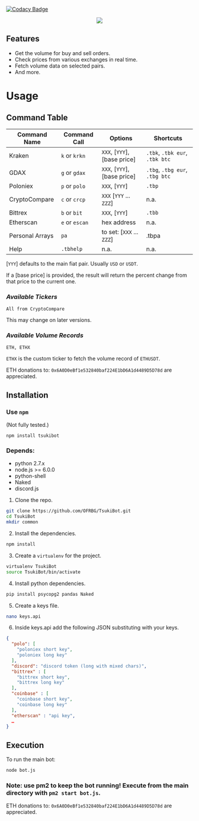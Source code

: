 [![Codacy Badge](https://api.codacy.com/project/badge/Grade/9dc99ab109574f63ba09427dbde80886)](https://www.codacy.com/app/ofonsk/TsukiBot?utm_source=github.com&utm_medium=referral&utm_content=OFRBG/TsukiBot&utm_campaign=badger)

<p align="center">
  <img src="https://github.com/CehhNet/TsukiBot-Web/blob/master/src/img/TsukiBotBanner.png?raw=true"/>
</p>

## Features
+ Get the volume for buy and sell orders.
+ Check prices from various exchanges in real time.
+ Fetch volume data on selected pairs.
+ And more.

# Usage

## Command Table

|  Command Name   |  Command Call    |  Options    | Shortcuts |
|------|------|------|------|
|   Kraken   | `k` or `krkn`     |  `XXX`, [`YYY`], [base price]    | `.tbk`, `.tbk eur`, `.tbk btc`|
|   GDAX   | `g` or `gdax`     |  `XXX`, [`YYY`], [base price]    | `.tbg`, `.tbg eur`, `.tbg btc`|
|   Poloniex   | `p` or `polo`     |  `XXX`, [`YYY`]    | `.tbp`|
| CryptoCompare | `c` or `crcp` | `XXX` [`YYY` ... `ZZZ`] | n.a. |
|   Bittrex   | `b` or `bit`     |  `XXX`, [`YYY`]    | `.tbb`|
|   Etherscan   | `e` or `escan`     |  hex address   |  n.a. |
| Personal Arrays  | `pa`| to set: [`XXX` ... `ZZZ`] | .tbpa |
|   Help   | `.tbhelp`     |  n.a.   |  n.a. |

[`YYY`] defaults to the main fiat pair. Usually `USD` or `USDT`.

If a [base price] is provided, the result will return the percent change from that price to the current one.

### _Available Tickers_
```
All from CryptoCompare
```

This may change on later versions.

### _Available Volume Records_
```
ETH, ETHX
```

`ETHX` is the custom ticker to fetch the volume record of `ETHUSDT`.

ETH donations to: `0x6A0D0eBf1e532840baf224E1bD6A1d4489D5D78d` are appreciated.


## Installation

### Use `npm` 

(Not fully tested.)

```
npm install tsukibot
```

### Depends:
+ python 2.7.x
+ node.js >= 6.0.0
+ python-shell
+ Naked
+ discord.js

1. Clone the repo.

```bash
git clone https://github.com/OFRBG/TsukiBot.git
cd TsukiBot
mkdir common
```

2. Install the dependencies.

```bash
npm install
```

3. Create a `virtualenv` for the project.

```bash
virtualenv TsukiBot
source TsukiBot/bin/activate
```

4. Install python dependencies.

```bash
pip install psycopg2 pandas Naked
```

5. Create a keys file.

```bash
nano keys.api
```

6. Inside keys.api add the following JSON substituting with your keys.

```json
{
  "polo": [
    "poloniex short key",
    "poloniex long key"
  ],
  "discord": "discord token (long with mixed chars)",
  "bittrex" : [
    "bittrex short key",
    "bittrex long key"
  ],
  "coinbase" : [
    "coinbase short key",
    "coinbase long key"
  ],
  "etherscan" : "api key",
  …
}
```


## Execution

To run the main bot:

```bash
node bot.js
```

### Note: use pm2 to keep the bot running! Execute from the main directory with `pm2 start bot.js`.

ETH donations to: `0x6A0D0eBf1e532840baf224E1bD6A1d4489D5D78d` are appreciated.

